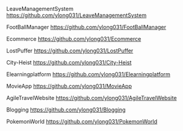 
LeaveManagementSystem
https://github.com/ylong031/LeaveManagementSystem

FootBallManager
https://github.com/ylong031/FootBallManager

Ecommerce
https://github.com/ylong031/Ecommerce

LostPuffer
https://github.com/ylong031/LostPuffer

City-Heist
https://github.com/ylong031/City-Heist

Elearningplatform
https://github.com/ylong031/Elearningplatform

MovieApp
https://github.com/ylong031/MovieApp

AgileTravelWebsite
https://github.com/ylong031/AgileTravelWebsite

Blogging
https://github.com/ylong031/Blogging

PokemonWorld
https://github.com/ylong031/PokemonWorld
